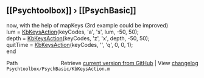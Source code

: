 ## [[Psychtoolbox]] &#8250; [[PsychBasic]]

 now, with the help of mapKeys (3rd example could be improved)  
lum = [KbKeysAction](KbKeysAction)(keyCodes, 'a', 's', lum, -50, 50);  
depth = [KbKeysAction](KbKeysAction)(keyCodes, 'z', 'x', depth, -50, 50);  
quitTime = [KbKeysAction](KbKeysAction)(keyCodes, '', 'q', 0, 0, 1);  
end  




<div class="code_header" style="text-align:right;">
  <span style="float:left;">Path&nbsp;&nbsp;</span> <span class="counter">Retrieve <a href=
  "https://raw.github.com/Psychtoolbox-3/Psychtoolbox-3/beta/Psychtoolbox/PsychBasic/KbKeysAction.m">current version from GitHub</a> | View <a href=
  "https://github.com/Psychtoolbox-3/Psychtoolbox-3/commits/beta/Psychtoolbox/PsychBasic/KbKeysAction.m">changelog</a></span>
</div>
<div class="code">
  <code>Psychtoolbox/PsychBasic/KbKeysAction.m</code>
</div>


